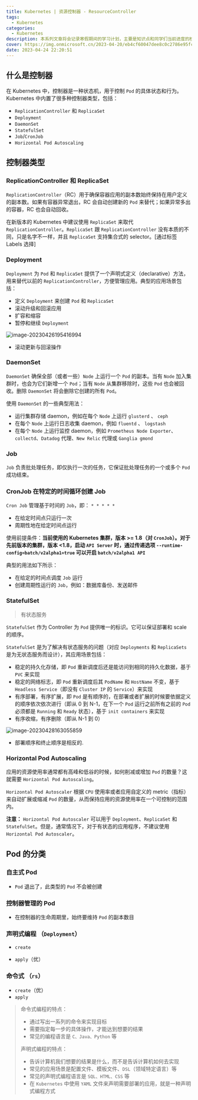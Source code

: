 ```yaml
---
title: Kubernetes | 资源控制器 - ResourceController
tags:
  - Kubernetes
categories:
  - Kubernetes
description: 本系列文章将会记录寒假期间的学习计划，主要是知识点和同学们当前进度的检查。
cover: https://img.onmicrosoft.cn/2023-04-20/eb4cf60047dee8c0c2786e95fc0f96ca0f2e666b.jpeg
date: 2023-04-24 22:20:51
---
```


## 什么是控制器

在 Kubernetes 中，控制器是一种状态机，用于控制 `Pod` 的具体状态和行为。Kubernetes 中内置了很多种控制器类型，包括：

- `ReplicationController` 和 `ReplicaSet`
- `Deployment`
- `DaemonSet`
- `StatefulSet`
- `Job`/`CronJob`
- `Horizontal Pod Autoscaling`

## 控制器类型

### ReplicationController 和 ReplicaSet

`ReplicationController`（RC）用于确保容器应用的副本数始终保持在用户定义的副本数。如果有容器异常退出，RC 会自动创建新的 `Pod` 来替代；如果异常多出的容器，RC 也会自动回收。

在新版本的 Kubernetes 中建议使用 `ReplicaSet` 来取代 `ReplicationController`。`ReplicaSet` 跟 `ReplicationController` 没有本质的不同，只是名字不一样，并且 `ReplicaSet` 支持集合式的 selector。[通过标签 Labels  选择]

### Deployment

`Deployment` 为 `Pod` 和 `ReplicaSet` 提供了一个声明式定义（declarative）方法，用来替代以前的 `ReplicationController`，方便管理应用。典型的应用场景包括：

- 定义 `Deployment` 来创建 `Pod` 和 `ReplicaSet`
- 滚动升级和回滚应用
- 扩容和缩容
- 暂停和继续 `Deployment`

![image-20230426195416994](https://img.onmicrosoft.cn/k8s/202304261954076.png)

- 滚动更新与回滚操作

### DaemonSet

`DaemonSet` 确保全部（或者一些）`Node` 上运行一个 `Pod` 的副本。当有 `Node` 加入集群时，也会为它们新增一个 `Pod`；当有 `Node` 从集群移除时，这些 `Pod` 也会被回收。删除 `DaemonSet` 将会删除它创建的所有 `Pod`。

使用 `DaemonSet` 的一些典型用法：

- 运行集群存储 daemon，例如在每个 `Node` 上运行 `glusterd` 、 `ceph`
- 在每个 `Node` 上运行日志收集 daemon，例如 `fluentd` 、 `logstash`
- 在每个 `Node` 上运行监控 daemon，例如 `Prometheus Node Exporter`、`collectd`、`Datadog` 代理、`New Relic` 代理或 `Ganglia gmond`

### Job

`Job` 负责批处理任务，即仅执行一次的任务，它保证批处理任务的一个或多个 `Pod` 成功结束。

### CronJob 在特定的时间循环创建 Job

`Cron Job` 管理基于时间的 `Job`，即： `* * * * * `

- 在给定时间点只运行一次
- 周期性地在给定时间点运行

使用前提条件：**当前使用的 Kubernetes 集群，版本 >= 1.8（对 `CronJob`）。对于先前版本的集群，版本 <1.8，启动 `API Server` 时，通过传递选项 `--runtime-config=batch/v2alpha1=true` 可以开启 `batch/v2alpha1 API`**

典型的用法如下所示：

- 在给定的时间点调度 `Job` 运行
- 创建周期性运行的 `Job`，例如：数据库备份、发送邮件

### StatefulSet

> 有状态服务

`StatefulSet` 作为 Controller 为 `Pod` 提供唯一的标识。它可以保证部署和 scale 的顺序。

`StatefulSet` 是为了解决有状态服务的问题（对应 `Deployments` 和 `ReplicaSets` 是为无状态服务而设计），其应用场景包括：

- 稳定的持久化存储，即 `Pod` 重新调度后还是能访问到相同的持久化数据，基于 `PVC` 来实现
- 稳定的网络标志，即 `Pod` 重新调度后其 `PodName` 和 `HostName` 不变，基于 `Headless Service`（即没有 `Cluster IP` 的 `Service`）来实现
- 有序部署，有序扩展，即 `Pod` 是有顺序的，在部署或者扩展的时候要依据定义的顺序依次依次进行（即从 0 到 N-1，在下一个 `Pod` 运行之前所有之前的 `Pod` 必须都是 `Running` 和 `Ready` 状态），基于 `init containers` 来实现
- 有序收缩，有序删除（即从 N-1 到 0）

![image-20230428163055859](https://img.onmicrosoft.cn/k8s/202304281630094.png)

- 部署顺序和终止顺序是相反的.

### Horizontal Pod Autoscaling

应用的资源使用率通常都有高峰和低谷的时候，如何削减或增加 `Pod` 的数量？这就需要 `Horizontal Pod Autoscaling`。

`Horizontal Pod Autoscaler` 根据 `CPU` 使用率或者应用自定义的 metric（指标）来自动扩展或缩减 `Pod` 的数量，从而保持应用的资源使用率在一个可控制的范围内。

**注意：** `Horizontal Pod Autoscaler` 可以用于 `Deployment`、`ReplicaSet` 和 `StatefulSet`。但是，通常情况下，对于有状态的应用程序，不建议使用 `Horizontal Pod Autoscaler`。

## Pod 的分类

### 自主式 Pod

- `Pod` 退出了，此类型的 `Pod` 不会被创建

### 控制器管理的 Pod

- 在控制器的生命周期里，始终要维持 `Pod` 的副本数目

### 声明式编程 （`Deployment`）

- `create`

- `apply`（优）

### 命令式	（`rs`）

- `create`（优） 
- `apply`

> 命令式编程的特点：
>
> - 通过写出一系列的命令来实现目标
> - 需要指定每一步的具体操作，才能达到想要的结果
> - 常见的编程语言是 `C、Java、Python` 等
>
> 声明式编程的特点：
>
> - 告诉计算机我们想要的结果是什么，而不是告诉计算机如何去实现
> - 常见的应用场景是配置文件、模板文件、`DSL`（领域特定语言）等
> - 常见的声明式编程语言是 `SQL、HTML、CSS` 等
> - 在 `Kubernetes` 中使用 `YAML` 文件来声明需要部署的应用，就是一种声明式编程方式